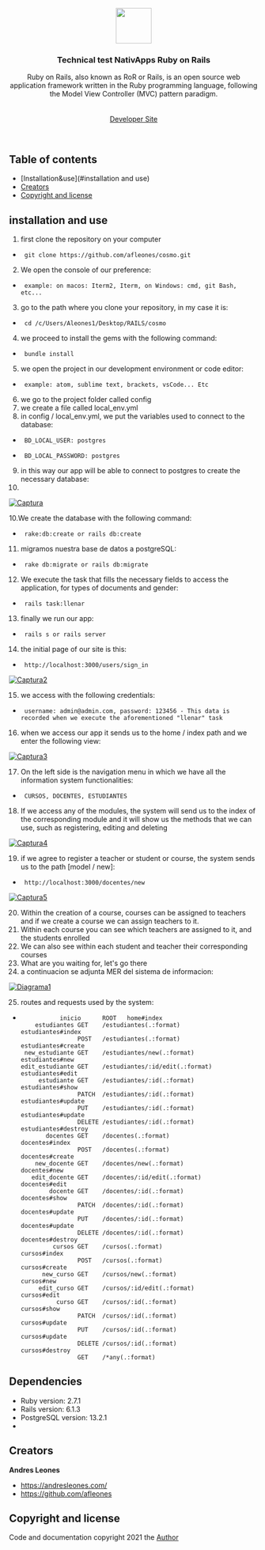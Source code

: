 <p align="center">
    <img src="https://upload.wikimedia.org/wikipedia/commons/thumb/6/62/Ruby_On_Rails_Logo.svg/1200px-Ruby_On_Rails_Logo.svg.png" alt="" width=72 height=72>

  <h3 align="center">Technical test NativApps Ruby on Rails</h3>

  <p align="center">
    Ruby on Rails, also known as RoR or Rails, is an open source web application framework written in the Ruby programming language, following the Model View Controller (MVC)       pattern paradigm.
    <br>
    <br>
    <br>
    <a href="https://andresleones.com/">Developer Site</a>
  </p>
</p>

<br>

## Table of contents

- [Installation&use](#installation and use)
- [Creators](#creators)
- [Copyright and license](#copyright-and-license)



## installation and use

1. first clone the repository on your computer
-      git clone https://github.com/afleones/cosmo.git
2. We open the console of our preference:
-      example: on macos: Iterm2, Iterm, on Windows: cmd, git Bash, etc... 
3. go to the path where you clone your repository, in my case it is:
-      cd /c/Users/Aleones1/Desktop/RAILS/cosmo
4. we proceed to install the gems with the following command:
-      bundle install 
5. we open the project in our development environment or code editor:
-      example: atom, sublime text, brackets, vsCode... Etc
6. we go to the project folder called config
7. we create a file called local_env.yml
8. in config / local_env.yml, we put the variables used to connect to the database:
-      BD_LOCAL_USER: postgres
-      BD_LOCAL_PASSWORD: postgres
9. in this way our app will be able to connect to postgres to create the necessary database:
10. 
 <a href="https://imgbb.com/"><img src="https://i.ibb.co/h8hFpW1/Captura.png" alt="Captura" border="0"></a>
 
10.We create the database with the following command:
-      rake:db:create or rails db:create
11. migramos nuestra base de datos a postgreSQL:
-      rake db:migrate or rails db:migrate
12. We execute the task that fills the necessary fields to access the application, for types of documents and gender:
-      rails task:llenar
13. finally we run our app:
-      rails s or rails server
14. the initial page of our site is this:
-      http://localhost:3000/users/sign_in
     
<a href="https://imgbb.com/"><img src="https://i.ibb.co/d6KPc53/Captura2.png" alt="Captura2" border="0"></a>

15. we access with the following credentials:
-      username: admin@admin.com, password: 123456 - This data is recorded when we execute the aforementioned "llenar" task
16. when we access our app it sends us to the home / index path and we enter the following view:
 
<a href="https://ibb.co/FBs2DM4"><img src="https://i.ibb.co/Q68LKRv/Captura3.png" alt="Captura3" border="0"></a>

17. On the left side is the navigation menu in which we have all the information system functionalities:
-      CURSOS, DOCENTES, ESTUDIANTES
18. If we access any of the modules, the system will send us to the index of the corresponding module and it will show us the methods that we can use, such as registering, editing and deleting 

<a href="https://ibb.co/qjSCDSh"><img src="https://i.ibb.co/Gp69d6G/Captura4.png" alt="Captura4" border="0"></a>

19. if we agree to register a teacher or student or course, the system sends us to the path [model / new]:
-      http://localhost:3000/docentes/new
<a href="https://ibb.co/tBNnSfX"><img src="https://i.ibb.co/fMKZbRv/Captura5.png" alt="Captura5" border="0"></a>

20. Within the creation of a course, courses can be assigned to teachers and if we create a course we can assign teachers to it.
21. Within each course you can see which teachers are assigned to it, and the students enrolled
22. We can also see within each student and teacher their corresponding courses
23. What are you waiting for, let's go there
24. a continuacion se adjunta MER del sistema de informacion:

<a href="https://ibb.co/CnTXmDs"><img src="https://i.ibb.co/tbWNQFP/Diagrama1.png" alt="Diagrama1" border="0"></a>

25. routes and requests used by the system:
-                inicio      ROOT   home#index
          estudiantes GET    /estudiantes(.:format)                                                                            estudiantes#index
                      POST   /estudiantes(.:format)                                                                            estudiantes#create
       new_estudiante GET    /estudiantes/new(.:format)                                                                        estudiantes#new
      edit_estudiante GET    /estudiantes/:id/edit(.:format)                                                                   estudiantes#edit
           estudiante GET    /estudiantes/:id(.:format)                                                                        estudiantes#show
                      PATCH  /estudiantes/:id(.:format)                                                                        estudiantes#update
                      PUT    /estudiantes/:id(.:format)                                                                        estudiantes#update
                      DELETE /estudiantes/:id(.:format)                                                                        estudiantes#destroy
             docentes GET    /docentes(.:format)                                                                               docentes#index
                      POST   /docentes(.:format)                                                                               docentes#create
          new_docente GET    /docentes/new(.:format)                                                                           docentes#new
         edit_docente GET    /docentes/:id/edit(.:format)                                                                      docentes#edit
              docente GET    /docentes/:id(.:format)                                                                           docentes#show
                      PATCH  /docentes/:id(.:format)                                                                           docentes#update
                      PUT    /docentes/:id(.:format)                                                                           docentes#update
                      DELETE /docentes/:id(.:format)                                                                           docentes#destroy
               cursos GET    /cursos(.:format)                                                                                 cursos#index
                      POST   /cursos(.:format)                                                                                 cursos#create
            new_curso GET    /cursos/new(.:format)                                                                             cursos#new
           edit_curso GET    /cursos/:id/edit(.:format)                                                                        cursos#edit
                curso GET    /cursos/:id(.:format)                                                                             cursos#show
                      PATCH  /cursos/:id(.:format)                                                                             cursos#update
                      PUT    /cursos/:id(.:format)                                                                             cursos#update
                      DELETE /cursos/:id(.:format)                                                                             cursos#destroy
                      GET    /*any(.:format)





## Dependencies
-  Ruby version: 2.7.1 </br>
-  Rails version: 6.1.3 </br>
-  PostgreSQL version: 13.2.1 </br>
-  
## Creators

**Andres Leones**

- <https://andresleones.com/>
- <https://github.com/afleones>


## Copyright and license

Code and documentation copyright 2021 the [Author](https://github.com/afleones/cosmo/graphs/contributors)

